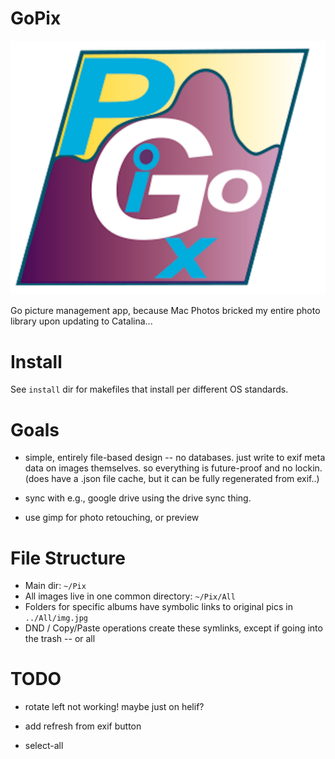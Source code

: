# GoPix

![alt tag](logo/gopix_icon.png)

Go picture management app, because Mac Photos bricked my entire photo library upon updating to Catalina...

# Install

See `install` dir for makefiles that install per different OS standards.

# Goals

* simple, entirely file-based design -- no databases.   just write to exif meta data on images themselves.  so everything is future-proof and no lockin.  (does have a .json file cache, but it can be fully regenerated from exif..)

* sync with e.g., google drive using the drive sync thing.

* use gimp for photo retouching, or preview

# File Structure

* Main dir: `~/Pix`
* All images live in one common directory: `~/Pix/All`
* Folders for specific albums have symbolic links to original pics in `../All/img.jpg`
* DND / Copy/Paste operations create these symlinks, except if going into the trash -- or all

# TODO

* rotate left not working!  maybe just on helif?

* add refresh from exif button

* select-all




